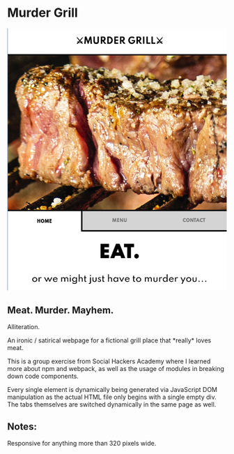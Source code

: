# Murder Grill
<img src="dist/images/murder_grill_preview.png"/>

## Meat. Murder. Mayhem.
<p>Alliteration.</p>

<p>An ironic / satirical webpage for a fictional grill place that *really* loves meat.</p>
<p>This is a group exercise from Social Hackers Academy where I learned more about npm and webpack, as well as the usage of modules in breaking down code components.</p>

<p>Every single element is dynamically being generated via JavaScript DOM manipulation as the actual HTML file only begins with a single empty div. The tabs themselves are switched dynamically in the same page as well.</p>

## Notes:
<p>Responsive for anything more than 320 pixels wide.</p>